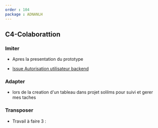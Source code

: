 ```yaml
---
order : 104
package : ADNANLH
---
```


## C4-Colaborattion

### Imiter
  -  Apres la presentation du prototype 
  
   - [Issue Autorisation utilisateur backend ](https://github.com/labs-web/prototype/issues/41)
  
### Adapter 
  
   -  lors de la creation d'un tableau dans projet solilms pour suivi et gerer mes taches 

  
### Transposer

- Travail à faire 3 :
  
 


  
  


